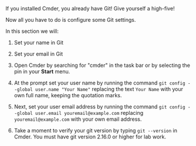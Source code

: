 
If you installed Cmder, you already have Git! Give yourself a high-five!

Now all you have to do is configure some Git settings.

In this section we will:
1. Set your name in Git
1. Set your email in Git


1. Open Cmder by searching for "cmder" in the task bar or by selecting the pin in your **Start** menu.

1. At the prompt set your user name by running the command `git config --global user.name "Your Name"` replacing the text `Your Name` with your own full name, keeping the quotation marks.

1. Next, set your user email address by running the command `git config --global user.email youremail@example.com` replacing `youremail@example.com` with your own email address.

1. Take a moment to verify your git version by typing `git --version` in Cmder. You must have git version 2.16.0 or higher for lab work.
